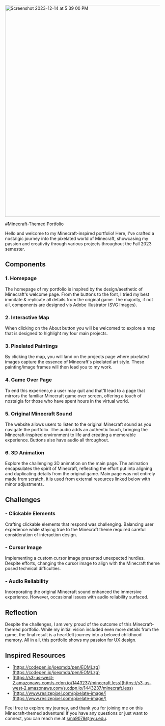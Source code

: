 
<img width="691" alt="Screenshot 2023-12-14 at 5 39 00 PM" src="https://github.com/sarabindalmook/commlabportfolio.github.io/assets/145615356/931d4dda-85f1-4bd9-811f-f4f05828558f">

#Minecraft-Themed Portfolio

Hello and welcome to my Minecraft-inspired portfolio! Here, I've crafted a nostalgic journey into the pixelated world of Minecraft, showcasing my passion and creativity through various projects throughout the Fall 2023 semester.

## Components

### 1. Homepage

The homepage of my portfolio is inspired by the design/aesthetic of Minecraft's welcome page. From the buttons to the font, I tried my best immitate & replicate all details from the original game. The majority, if not all, components are designed vis Adobe Illustrator (SVG Images).

### 2. Interactive Map

When clicking on the About button you will be welcomed to explore a map that is designed to highlight my four main projects. 

### 3. Pixelated Paintings

By clicking the map, you will land on the projects page where pixelated images capture the essence of Minecraft's pixelated art style. These painting/image frames will then lead you to my work.

### 4. Game Over Page
To end this experienc,e a user may quit and that'll lead to a page that mirrors the familiar Minecraft game over screen, offering a touch of nostalgia for those who have spent hours in the virtual world.

### 5. Original Minecraft Sound

The website allows users to listen to the original Minecraft sound as you navigate the portfolio. The audio adds an authentic touch, bringing the Minecraft-inspired environment to life and creating a memorable experience. Buttons also have audio all throughout.

### 6. 3D Animation

Explore the challenging 3D animation on the main page. The animation encapsulates the spirit of Minecraft, reflecting the effort put into aligning and duplicating details from the original game. Main page was not entirely made from scratch, it is used from external resources linked below with minor adjustments.

## Challenges

### - Clickable Elements

Crafting clickable elements that respond was challenging. Balancing user experience while staying true to the Minecraft theme required careful consideration of interaction design.

### - Cursor Image

Implementing a custom cursor image presented unexpected hurdles. Despite efforts, changing the cursor image to align with the Minecraft theme posed technical difficulties.

### - Audio Reliability

Incorporating the original Minecraft sound enhanced the immersive experience. However, occasional issues with audio reliability surfaced.

## Reflection

Despite the challenges, I am very proud of the outcome of this Minecraft-themed portfolio. While my initial vision included even more details from the game, the final result is a heartfelt journey into a beloved childhood memory. All in all, this portfolio shows my passion for UX design.

## Inspired Resources

- [https://codepen.io/joexmdq/pen/EOMLzg](https://codepen.io/joexmdq/pen/EOMLzg)
- [https://s3-us-west-2.amazonaws.com/s.cdpn.io/1443237/minecraft.less](https://s3-us-west-2.amazonaws.com/s.cdpn.io/1443237/minecraft.less)
- [https://www.resizepixel.com/pixelate-image/](https://www.resizepixel.com/pixelate-image/)

Feel free to explore my journey, and thank you for joining me on this Minecraft-themed adventure! If you have any questions or just want to connect, you can reach me at [sma9078@nyu.edu](mailto:sma9078@nyu.edu).
